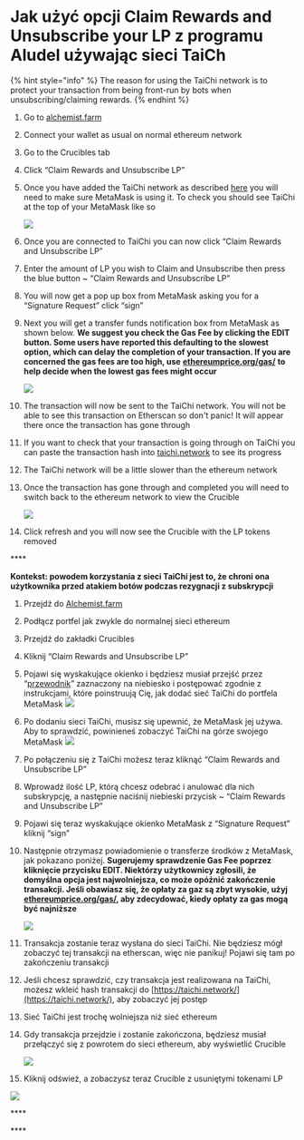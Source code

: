 # Jak użyć opcji Claim Rewards and Unsubscribe your LP z programu Aludel używając sieci TaiCh

{% hint style="info" %}
The reason for using the TaiChi network is to protect your transaction from being front-run by bots when unsubscribing/claiming rewards.
{% endhint %}

1. Go to [alchemist.farm](https://alchemist.farm)
2. Connect your wallet as usual on normal ethereum network
3. Go to the Crucibles tab
4. Click “Claim Rewards and Unsubscribe LP” 
5. Once you have added the TaiChi network as described [here](https://github.com/Taichi-Network/docs/blob/master/sendPriveteTx_tutorial.md) you will need to make sure MetaMask is using it. To check you should see TaiChi at the top of your MetaMask like so

   ![](https://i.imgur.com/kszVVbq.png)

6. Once you are connected to TaiChi you can now click “Claim Rewards and Unsubscribe LP”
7. Enter the amount of LP you wish to Claim and Unsubscribe then press the blue button ~ “Claim Rewards and Unsubscribe LP”
8. You will now get a pop up box from MetaMask asking you for a “Signature Request” click “sign”
9. Next you will get a transfer funds notification box from MetaMask as shown below. **We suggest you check the Gas Fee by clicking the EDIT button.  Some users have reported this defaulting to the slowest option, which can delay the completion of your transaction. If you are concerned the gas fees are too high, use** [**ethereumprice.org/gas/**](https://ethereumprice.org/gas/) **to help decide when the lowest gas fees might occur**

   ![](https://i.imgur.com/FKnztJS.png)

10. The transaction will now be sent to the TaiChi network. You will not be able to see this transaction on Etherscan so don't panic! It will appear there once the transaction has gone through
11. If you want to check that your transaction is going through on TaiChi you can paste the transaction hash into [taichi.network](https://taichi.network/) to see its progress
12. The TaiChi network will be a little slower than the ethereum network
13. Once the transaction has gone through and completed you will need to switch back to the ethereum network to view the Crucible

    ![](https://i.imgur.com/fcPY6Zp.png) 

14. Click refresh and you will now see the Crucible with the LP tokens removed

\*\*\*\*

**Kontekst: powodem korzystania z sieci TaiChi jest to, że chroni ona użytkownika przed atakiem botów podczas rezygnacji z subskrypcji**

1. Przejdź do [Alchemist.farm](https://alchemist.farm)
2. Podłącz portfel jak zwykle do normalnej sieci ethereum
3. Przejdź do zakładki Crucibles
4. Kliknij “Claim Rewards and Unsubscribe LP” 
5. Pojawi się wyskakujące okienko i będziesz musiał przejść przez  “[przewodnik](https://github.com/Taichi-Network/docs/blob/master/sendPriveteTx_tutorial.md)” zaznaczony na niebiesko i postępować zgodnie z instrukcjami, które poinstruują Cię, jak dodać sieć TaiChi do portfela MetaMask ![](https://i.imgur.com/GvfeO9X.png)
6. Po dodaniu sieci TaiChi, musisz się upewnić, że MetaMask jej używa. Aby to sprawdzić, powinieneś zobaczyć TaiChi na górze swojego MetaMask ![](https://i.imgur.com/kszVVbq.png)
7. Po połączeniu się z TaiChi możesz teraz kliknąć “Claim Rewards and Unsubscribe LP”
8. Wprowadź ilość LP, którą chcesz odebrać i anulować dla nich subskrypcję, a następnie naciśnij niebieski przycisk ~ “Claim Rewards and Unsubscribe LP”
9. Pojawi się teraz wyskakujące okienko MetaMask z “Signature Request” kliknij “sign”
10. Następnie otrzymasz powiadomienie o transferze środków z MetaMask, jak pokazano poniżej. **Sugerujemy sprawdzenie Gas Fee poprzez kliknięcie przycisku EDIT.  Niektórzy użytkownicy zgłosili, że domyślna opcja jest najwolniejsza, co może opóźnić zakończenie transakcji. Jeśli obawiasz się, że opłaty za gaz są zbyt wysokie, użyj** [**ethereumprice.org/gas/**](https://ethereumprice.org/gas/)**, aby zdecydować, kiedy opłaty za gas mogą być najniższe**

    ![](https://i.imgur.com/FKnztJS.png)

11. Transakcja zostanie teraz wysłana do sieci TaiChi. Nie będziesz mógł zobaczyć tej transakcji na etherscan, więc nie panikuj! Pojawi się tam po zakończeniu transakcji
12. Jeśli chcesz sprawdzić, czy transakcja jest realizowana na TaiChi, możesz wkleić hash transakcji do [https://taichi.network/](https://taichi.network/), aby zobaczyć jej postęp
13. Sieć TaiChi jest trochę wolniejsza niż sieć ethereum
14. Gdy transakcja przejdzie i zostanie zakończona, będziesz musiał przełączyć się z powrotem do sieci ethereum, aby wyświetlić Crucible

    ![](https://i.imgur.com/fcPY6Zp.png)

15. Kliknij odśwież, a zobaczysz teraz Crucible z usuniętymi tokenami LP

![](https://i.imgur.com/f3rwsfA.png)

\*\*\*\*

\*\*\*\*


